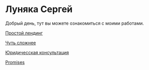 

# Луняка Сергей

Добрый день, тут вы можете ознакомиться с моими работами.

[Простой лендинг](https://lunyak.github.io/Lending_simple/ "Простой лендинг")

[Чуть сложнее](https://lunyak.github.io/ActiveBox/ "Чуть сложнее")

[Юридичесская консультация](https://lunyak.github.io/lawyers/ "Чуть сложнее")

[Promises](https://lunyak.github.io/Love/ "Одностраничный сайт, адаптивная верстка, немного jq, ")

